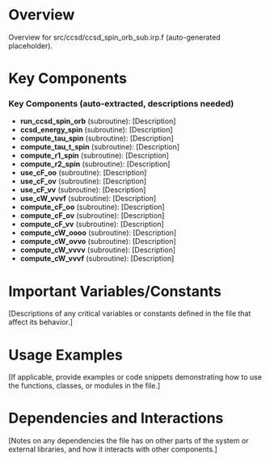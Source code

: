 # Overview

Overview for src/ccsd/ccsd_spin_orb_sub.irp.f (auto-generated placeholder).

# Key Components

### Key Components (auto-extracted, descriptions needed)
- **run_ccsd_spin_orb** (subroutine): [Description]
- **ccsd_energy_spin** (subroutine): [Description]
- **compute_tau_spin** (subroutine): [Description]
- **compute_tau_t_spin** (subroutine): [Description]
- **compute_r1_spin** (subroutine): [Description]
- **compute_r2_spin** (subroutine): [Description]
- **use_cF_oo** (subroutine): [Description]
- **use_cF_ov** (subroutine): [Description]
- **use_cF_vv** (subroutine): [Description]
- **use_cW_vvvf** (subroutine): [Description]
- **compute_cF_oo** (subroutine): [Description]
- **compute_cF_ov** (subroutine): [Description]
- **compute_cF_vv** (subroutine): [Description]
- **compute_cW_oooo** (subroutine): [Description]
- **compute_cW_ovvo** (subroutine): [Description]
- **compute_cW_vvvv** (subroutine): [Description]
- **compute_cW_vvvf** (subroutine): [Description]

# Important Variables/Constants

[Descriptions of any critical variables or constants defined in the file that affect its behavior.]

# Usage Examples

[If applicable, provide examples or code snippets demonstrating how to use the functions, classes, or modules in the file.]

# Dependencies and Interactions

[Notes on any dependencies the file has on other parts of the system or external libraries, and how it interacts with other components.]
